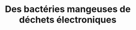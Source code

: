 ---
layout: post
title: "Des bactéries mangeuses de déchets électroniques"
link: "https://www.quebecscience.qc.ca/technologie/bacteries-mangeuses-dechets-electroniques/"
canonical: "quebecscience.qc.ca"
tags: [recyclage, bacterie, quebecscience.qc.ca]
excerpt: "Pour accélérer ce processus qui se produit lentement, l’équipe de l’Université nationale de Singapour a créé deux nouvelles souches capables de capter une plus grande quantité d’or."
comments: true
---